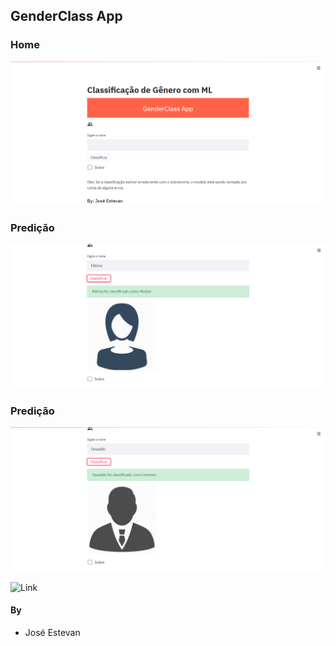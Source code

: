 ## GenderClass App

### Home
![](imagens/Home.png)

### Predição
![](imagens/Mulher.png)

### Predição
![](imagens/Homem.png)

![Link](https://genderclass-app.herokuapp.com/)

#### By
+ José Estevan
